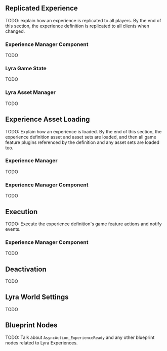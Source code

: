 

## Replicated Experience
TODO: explain how an experience is replicated to all players. By the end of this section, the experience definition is replicated to all clients when changed.

### Experience Manager Component
TODO

### Lyra Game State
TODO

### Lyra Asset Manager
TODO

## Experience Asset Loading
TODO: Explain how an experience is loaded. By the end of this section, the experience definition asset and asset sets are loaded, and then all game feature plugins referenced by the definition and any asset sets are loaded too.

### Experience Manager
TODO

### Experience Manager Component
TODO

## Execution
TODO: Execute the experience definition's game feature actions and notify events.

### Experience Manager Component
TODO

## Deactivation
TODO

## Lyra World Settings
TODO

## Blueprint Nodes
TODO: Talk about `AsyncAction_ExperienceReady` and any other blueprint nodes related to Lyra Experiences.
